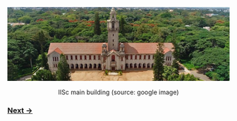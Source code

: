 <p align="center">
<img src="imageN/IIScBangalore.jpeg" width="650"/>
</p>

<p align="center">
IISc main building (source: google image)
</p>

### [Next &#8594;](home1.md) 


